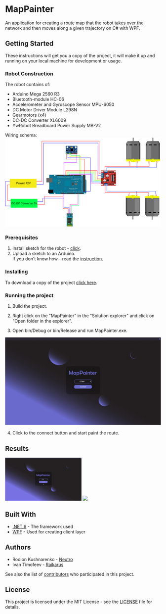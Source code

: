 # MapPainter
An application for creating a route map that the robot takes over the network and then moves along a given trajectory on C# with WPF.

## Getting Started
These instructions will get you a copy of the project, it will make it up and running on your local machine for development or usage.

### Robot Construction
The robot contains of:
* Arduino Mega 2560 R3
* Bluetooth-module HC-06
* Accelerometer and Gyroscope Sensor MPU-6050
* DC Motor Driver Module L298N
* Gearmotors (x4)
* DC-DC Converter XL6009
* YwRobot Breadboard Power Supply MB-V2

Wiring schema:
![Wiring Schema](https://raw.githubusercontent.com/Neutroo/Neutroo/main/Images/MapPainter/WiringSchema.png)

### Prerequisites
1. Install sketch for the robot - [click](https://github.com/Neutroo/MapPainter/releases/download/1.0/4WheelRobot.zip).
2. Upload a sketch to an Arduino.\
If you don't know how - read the [instruction](https://www.dummies.com/article/technology/computers/hardware/arduino/how-to-upload-a-sketch-to-an-arduino-164738).

### Installing
To download a copy of the project [click here](https://github.com/neutroo/MapPainter/archive/refs/heads/master.zip).

### Running the project
1. Build the project.

2. Right click on the "MapPainter" in the "Solution explorer" and click on "Open folder in the explorer".

3. Open bin/Debug or bin/Release and run MapPainter.exe.

![ConnectPage](https://raw.githubusercontent.com/Neutroo/Neutroo/main/Images/MapPainter/Screenshot%202022-03-28%20222436.png)

4. Click to the connect button and start paint the route.

## Results
<div>
  <a>
    <img width="49%" src="https://raw.githubusercontent.com/Neutroo/Neutroo/main/Images/MapPainter/hexagon_program.gif"/>
    <img width="49%" src="https://raw.githubusercontent.com/Neutroo/Neutroo/main/Images/MapPainter/hexagon_robot.gif"/>
  </a>
</div>

## Built With
* [.NET 6](https://dotnet.microsoft.com/en-us/download/dotnet/6.0) - The framework used
* [WPF](https://docs.microsoft.com/ru-ru/visualstudio/designers/getting-started-with-wpf?view=vs-2022) - Used for creating client layer

## Authors
* Rodion Kushnarenko - [Neutro](https://github.com/Neutroo)
* Ivan Timofeev - [Raikarus](https://github.com/Raikarus)

See also the list of [contributors](https://github.com/Neutroo/MapPainter/graphs/contributors) who participated in this project.

## License
This project is licensed under the MIT License - see the [LICENSE](https://github.com/neutroo/MapPainter/blob/master/LICENSE) file for details.
